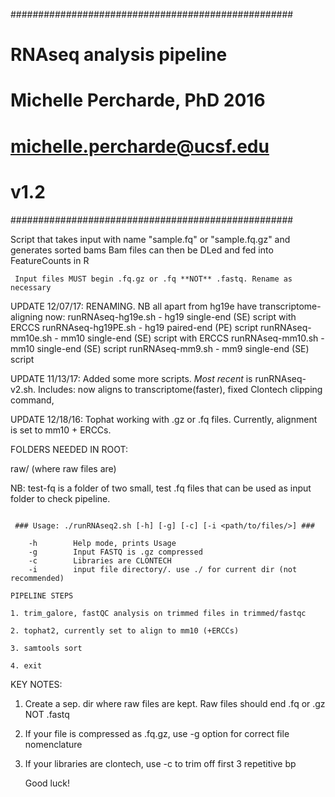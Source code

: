 ###################################################
#       RNAseq analysis pipeline                  #
#       Michelle Percharde, PhD 2016              #
#        michelle.percharde@ucsf.edu              #
#                v1.2                             #
###################################################


Script that takes input with name "sample.fq" or "sample.fq.gz" and generates sorted bams
Bam files can then be DLed and fed into FeatureCounts in R

~~~~~~~~~~~~~~~~~~~~~~~~~~~~~~~~~~~~~~~~~~~~~~~~~~~~~~~~~~
 Input files MUST begin .fq.gz or .fq **NOT** .fastq. Rename as necessary
~~~~~~~~~~~~~~~~~~~~~~~~~~~~~~~~~~~~~~~~~~~~~~~~~~~~~~~~~~

UPDATE 12/07/17: RENAMING. NB all apart from hg19e have transcriptome-aligning now:
runRNAseq-hg19e.sh - hg19 single-end (SE) script with ERCCS
runRNAseq-hg19PE.sh - hg19 paired-end (PE) script
runRNAseq-mm10e.sh - mm10 single-end (SE) script with ERCCS
runRNAseq-mm10.sh - mm10 single-end (SE) script
runRNAseq-mm9.sh - mm9 single-end (SE) script

UPDATE 11/13/17: Added some more scripts.
		*Most recent* is runRNAseq-v2.sh. Includes: now aligns to transcriptome(faster), fixed Clontech clipping command,

UPDATE 12/18/16: Tophat working with .gz or .fq files.
                 Currently, alignment is set to mm10 + ERCCs.


FOLDERS NEEDED IN ROOT:

raw/ (where raw files are)

NB: test-fq is a folder of two small, test .fq files that can be used as input folder to check pipeline.

~~~~~~~~~~~~~~~~~~~~~~~~~~~~~~~~~~~~~~~~~~~~~~~~~~

 ### Usage: ./runRNAseq2.sh [-h] [-g] [-c] [-i <path/to/files/>] ###

    -h        Help mode, prints Usage
    -g        Input FASTQ is .gz compressed
    -c        Libraries are CLONTECH
    -i        input file directory/. use ./ for current dir (not recommended)

~~~~~~~~~~~~~~~~~~~~~~~~~~~~~~~~~~~~~~~~~~~~~~~~~~

~~~~~~~~~~~~~~~~~~~~~~~~~~~~~~~~~~~~~~~~~~~~~~~~~~
PIPELINE STEPS

1. trim_galore, fastQC analysis on trimmed files in trimmed/fastqc

2. tophat2, currently set to align to mm10 (+ERCCs)

3. samtools sort

4. exit
~~~~~~~~~~~~~~~~~~~~~~~~~~~~~~~~~~~~~~~~~~~~~~~~~~

KEY NOTES:

1. Create a sep. dir where raw files are kept. Raw files should end .fq or .gz NOT .fastq

2. If your file is compressed as .fq.gz, use -g option for correct file nomenclature

3. If your libraries are clontech, use -c to trim off first 3 repetitive bp

   Good luck!
